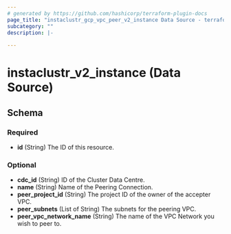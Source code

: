```yaml
---
# generated by https://github.com/hashicorp/terraform-plugin-docs
page_title: "instaclustr_gcp_vpc_peer_v2_instance Data Source - terraform-provider-instaclustr"
subcategory: ""
description: |-
  
---
```


# instaclustr_v2_instance (Data Source)





<!-- schema generated by tfplugindocs -->
## Schema

### Required

- **id** (String) The ID of this resource.

### Optional

- **cdc_id** (String) ID of the Cluster Data Centre.
- **name** (String) Name of the Peering Connection.
- **peer_project_id** (String) The project ID of the owner of the accepter VPC.
- **peer_subnets** (List of String) The subnets for the peering VPC.
- **peer_vpc_network_name** (String) The name of the VPC Network you wish to peer to.


